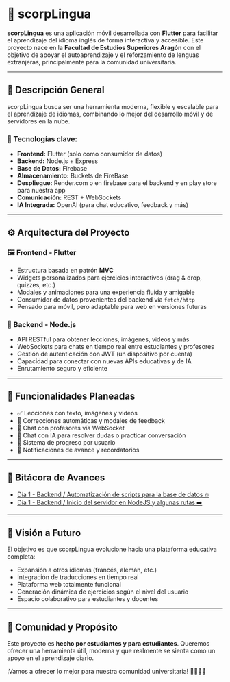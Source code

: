 
# 🦂 scorpLingua

**scorpLingua** es una aplicación móvil desarrollada con **Flutter** para facilitar el aprendizaje del idioma inglés de forma interactiva y accesible. Este proyecto nace en la **Facultad de Estudios Superiores Aragón** con el objetivo de apoyar el autoaprendizaje y el reforzamiento de lenguas extranjeras, principalmente para la comunidad universitaria.

---

## 📌 Descripción General

scorpLingua busca ser una herramienta moderna, flexible y escalable para el aprendizaje de idiomas, combinando lo mejor del desarrollo móvil y de servidores en la nube.

### 🔧 Tecnologías clave:
- **Frontend:** Flutter (solo como consumidor de datos)
- **Backend:** Node.js + Express
- **Base de Datos:** Firebase
- **Almacenamiento:** Buckets de FireBase
- **Despliegue:** Render.com o en firebase para el backend y en play store para nuestra app
- **Comunicación:** REST + WebSockets
- **IA Integrada:** OpenAI (para chat educativo, feedback y más)

---

## ⚙️ Arquitectura del Proyecto

### 🖼 Frontend - Flutter
- Estructura basada en patrón **MVC**
- Widgets personalizados para ejercicios interactivos (drag & drop, quizzes, etc.)
- Modales y animaciones para una experiencia fluida y amigable
- Consumidor de datos provenientes del backend vía `fetch/http`
- Pensado para móvil, pero adaptable para web en versiones futuras

### 🧠 Backend - Node.js
- API RESTful para obtener lecciones, imágenes, videos y más
- WebSockets para chats en tiempo real entre estudiantes y profesores
- Gestión de autenticación con JWT (un dispositivo por cuenta)
- Capacidad para conectar con nuevas APIs educativas y de IA
- Enrutamiento seguro y eficiente

---

## 🚀 Funcionalidades Planeadas

- ✅ Lecciones con texto, imágenes y videos
- 🔄 Correcciones automáticas y modales de feedback
- 🔄 Chat con profesores vía WebSocket
- 🔄 Chat con IA para resolver dudas o practicar conversación
- 🔄 Sistema de progreso por usuario
- 🔄 Notificaciones de avance y recordatorios

---

## 📅 Bitácora de Avances

- [Día 1 - Backend / Automatización de scripts para la base de datos 🔥](bitacoras/dia1.md)
- [Día 1 - Backend / Inicio del servidor en NodeJS y algunas rutas ➡️](bitacoras/dia1-avance.md)

---

## 🎯 Visión a Futuro

El objetivo es que scorpLingua evolucione hacia una plataforma educativa completa:
- Expansión a otros idiomas (francés, alemán, etc.)
- Integración de traducciones en tiempo real
- Plataforma web totalmente funcional
- Generación dinámica de ejercicios según el nivel del usuario
- Espacio colaborativo para estudiantes y docentes

---

## 🙌 Comunidad y Propósito

Este proyecto es **hecho por estudiantes y para estudiantes**. Queremos ofrecer una herramienta útil, moderna y que realmente se sienta como un apoyo en el aprendizaje diario.

¡Vamos a ofrecer lo mejor para nuestra comunidad universitaria! 🧑‍🎓📱🌐
